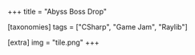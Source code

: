 +++
title = "Abyss Boss Drop"

[taxonomies]
tags = ["CSharp", "Game Jam", "Raylib"]

[extra]
img = "tile.png"
+++
